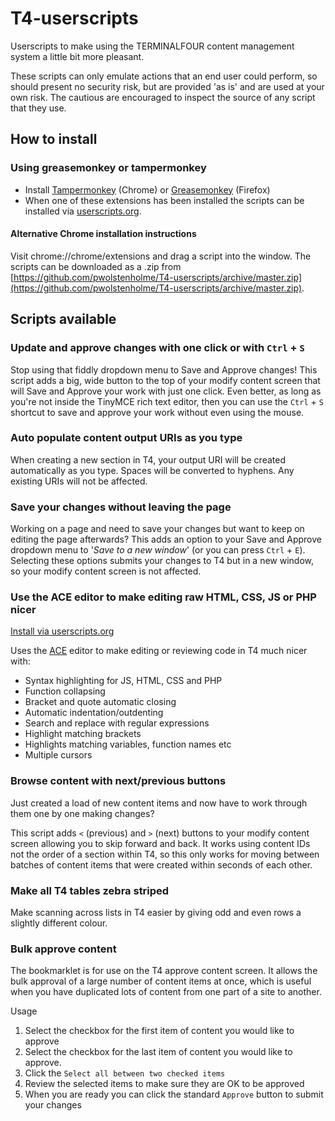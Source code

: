 T4-userscripts
===============

Userscripts to make using the TERMINALFOUR content management system a little bit more pleasant.

These scripts can only emulate actions that an end user could perform, so should present no security risk, but are provided 'as is' and are used at your own risk. The cautious are encouraged to inspect the source of any script that they use.

## How to install

### Using greasemonkey or tampermonkey

* Install [Tampermonkey](https://chrome.google.com/webstore/detail/tampermonkey/dhdgffkkebhmkfjojejmpbldmpobfkfo?hl=en) (Chrome) or [Greasemonkey](https://addons.mozilla.org/en-US/firefox/addon/greasemonkey/) (Firefox)
* When one of these extensions has been installed the scripts can be installed via [userscripts.org](http://userscripts.org/tags/t4userscripts). 

#### Alternative Chrome installation instructions

Visit chrome://chrome/extensions and drag a script into the window. The scripts can be downloaded as a .zip from [https://github.com/pwolstenholme/T4-userscripts/archive/master.zip](https://github.com/pwolstenholme/T4-userscripts/archive/master.zip).

Scripts available
-----------------


### Update and approve changes with one click or with `Ctrl` + `S`

Stop using that fiddly dropdown menu to Save and Approve changes! This script adds a big, wide button to the top of your modify content screen that will Save and Approve your work with just one click. Even better, as long as you're not inside the TinyMCE rich text editor, then you can use the `Ctrl` + `S` shortcut to save and approve your work without even using the mouse.

### Auto populate content output URIs as you type

When creating a new section in T4, your output URI will be created automatically as you type. Spaces will be converted to hyphens. Any existing URIs will not be affected.

### Save your changes without leaving the page

Working on a page and need to save your changes but want to keep on editing the page afterwards? This adds an option to your Save and Approve dropdown menu to '*Save to a new window*' (or you can press `Ctrl` + `E`). Selecting these options submits your changes to T4 but in a new window, so your modify content screen is not affected.

### Use the ACE editor to make editing raw HTML, CSS, JS or PHP nicer

[Install via userscripts.org](http://userscripts.org/scripts/show/416373)

Uses the [ACE](http://ace.c9.io) editor to make editing or reviewing code in T4 much nicer with:
* Syntax highlighting for JS, HTML, CSS and PHP
* Function collapsing
* Bracket and quote automatic closing
* Automatic indentation/outdenting
* Search and replace with regular expressions
* Highlight matching brackets
* Highlights matching variables, function names etc
* Multiple cursors

### Browse content with next/previous buttons

Just created a load of new content items and now have to work through them one by one making changes?

This script adds `<` (previous) and `>` (next) buttons to your modify content screen allowing you to skip forward and back. It works using content IDs not the order of a section within T4, so this only works for moving between batches of content items that were created within seconds of each other.


### Make all T4 tables zebra striped

Make scanning across lists in T4 easier by giving odd and even rows a slightly different colour.

### Bulk approve content

The bookmarklet is for use on the T4 approve content screen. It allows the bulk approval of a large number of content items at once, which is useful when you have duplicated lots of content from one part of a site to another.

Usage

1. Select the checkbox for the first item of content you would like to approve
1. Select the checkbox for the last item of content you would like to approve.
2. Click the `Select all between two checked items`
3. Review the selected items to make sure they are OK to be approved
1. When you are ready you can click the standard `Approve` button to submit your changes
